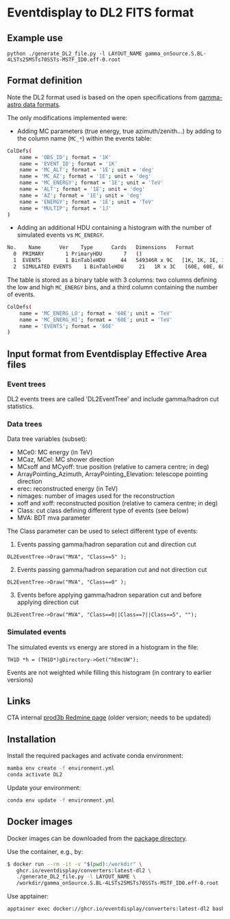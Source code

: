 # Eventdisplay to DL2 FITS format

## Example use

```shell
python ./generate_DL2_file.py -l LAYOUT_NAME gamma_onSource.S.BL-4LSTs25MSTs70SSTs-MSTF_ID0.eff-0.root
```

## Format definition

Note the DL2 format used is based on the open specifications from [gamma-astro data formats](https://github.com/open-gamma-ray-astro/gamma-astro-data-formats).

The only modifications implemented were:

* Adding MC parameters (true energy, true azimuth/zenith...) by adding to the column name (`MC_*`)
within the events table:

```bash
ColDefs(
    name = 'OBS_ID'; format = '1K'
    name = 'EVENT_ID'; format = '1K'
    name = 'MC_ALT'; format = '1E'; unit = 'deg'
    name = 'MC_AZ'; format = '1E'; unit = 'deg'
    name = 'MC_ENERGY'; format = '1E'; unit = 'TeV'
    name = 'ALT'; format = '1E'; unit = 'deg'
    name = 'AZ'; format = '1E'; unit = 'deg'
    name = 'ENERGY'; format = '1E'; unit = 'TeV'
    name = 'MULTIP'; format = '1J'
)
```

* Adding an additional HDU containing a histogram with the number of simulated events vs `MC_ENERGY`.

```bash
No.    Name      Ver    Type      Cards   Dimensions   Format
  0  PRIMARY       1 PrimaryHDU       7   ()
  1  EVENTS        1 BinTableHDU     44   549346R x 9C   [1K, 1K, 1E, 1E, 1E, 1E, 1E, 1E, 1J]
  2  SIMULATED EVENTS    1 BinTableHDU     21   1R x 3C   [60E, 60E, 60E]
```

The table is stored as a binary table with 3 columns: two columns defining the low and high `MC_ENERGY` bins, and a third column containing the number of events.

```bash
ColDefs(
    name = 'MC_ENERG_LO'; format = '60E'; unit = 'TeV'
    name = 'MC_ENERG_HI'; format = '60E'; unit = 'TeV'
    name = 'EVENTS'; format = '60E'
)
```

## Input format from Eventdisplay Effective Area files

### Event trees

DL2 events trees are called 'DL2EventTree' and include gamma/hadron cut statistics.

### Data trees

Data tree variables (subset):

* MCe0: MC energy (in TeV)
* MCaz, MCel: MC shower direction
* MCxoff and MCyoff: true position (relative to camera centre; in deg)
* ArrayPointing_Azimuth, ArrayPointing_Elevation: telescope pointing direction
* erec: reconstructed energy (in TeV)
* nimages: number of images used for the reconstruction
* xoff and xoff: reconstructed position (relative to camera centre; in deg)
* Class: cut class defining different type of events (see below)
* MVA: BDT mva parameter

The Class parameter can be used to select different type of events:

1. Events passing gamma/hadron separation cut and direction cut

```root
DL2EventTree->Draw("MVA", "Class==5" );
```

2. Events passing gamma/hadron separation cut and not direction cut

```root
DL2EventTree->Draw("MVA", "Class==0" );
```

3. Events before applying gamma/hadron separation cut and before applying direction cut

```root
DL2EventTree->Draw("MVA", "Class==0||Class==7||Class==5", "");
```

### Simulated events

The simulated events vs energy are stored in a histogram in the file:

```root
TH1D *h = (TH1D*)gDirectory->Get("hEmcUW");
```

Events are not weighted while filling this histogram (in contrary to earlier versions)

## Links

CTA internal [prod3b Redmine page](https://redmine.cta-observatory.org/projects/cta_analysis-and-simulations/wiki/Eventdisplay_Prod3b_DL2_Lists)
(older version; needs to be updated)

## Installation

Install the required packages and activate conda environment:

```bash
mamba env create -f environment.yml
conda activate DL2
```

Update your environment:

```bash
conda env update -f environment.yml
```

## Docker images

Docker images can be downloaded from the [package directory](https://github.com/Eventdisplay/Converters/pkgs/container/converters).

Use the container, e.g., by:

```bash
$ docker run --rm -it -v "$(pwd):/workdir" \
   ghcr.io/eventdisplay/converters:latest-dl2 \
   ./generate_DL2_file.py -l LAYOUT_NAME \
   /workdir/gamma_onSource.S.BL-4LSTs25MSTs70SSTs-MSTF_ID0.eff-0.root
```

Use apptainer:

```bash
apptainer exec docker://ghcr.io/eventdisplay/converters:latest-dl2 bash
```
